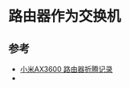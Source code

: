# 路由器作为交换机


## 参考

+ [小米AX3600 路由器折腾记录](https://mp.weixin.qq.com/s?__biz=MzI3Mzk2OTkxNg==&mid=2247485754&idx=1&sn=da9466ecc0fda9edaea8c744ada39dff&chksm=eb1a6ea9dc6de7bfeecdaf493c9dbcd4b92ccf317cdf35397687e6a4603a96bc6e39abc796fc&mpshare=1&scene=1&srcid=07097qBCjhbineIyBnM2I4e1&sharer_sharetime=1688904751038&sharer_shareid=75c13fa71fa934a180cab11c488bad49&from=singlemessage&isappinstalled=0&clicktime=1690886610&enterid=1690886610&ascene=1&devicetype=iOS16.5.1&version=18002733&nettype=WIFI&abtest_cookie=AAACAA%3D%3D&lang=zh_CN&countrycode=CN&fontScale=100&exportkey=n_ChQIAhIQ0DDofYuBy37Pixp4gpVoLRLlAQIE97dBBAEAAAAAACPyBXbBQQsAAAAOpnltbLcz9gKNyK89dVj0s4J6jAGQHHzwIad2NxCU7GDih%2BZJWwyUiofkrRTYLFXB0Wy0TSL9z%2Bnr2drpAKhkUbqQlhTKr6RaKgg5A0Vv3va%2FNo9WSAMvWb57NwjdqKoQOJKP3lUMc3GKr4N1aQYpCduE1rA5qBmLWdPTLe%2BD2cIcFOpsXEH%2FQA7O%2BPTUw9wsZv27oOU9XKSdLQeL28DQpSjrr6WSOMAVMkbhumykeIONr8fKNB55K2%2BlbklUpbnG%2BX11FaZdvDCVay9QggI%3D&pass_ticket=KOlWy7tr3o4OZHJ0g%2FpCSTkNKAseHUeyODF3U9uti5IBEb0gxZyGGYkw0gWK4npE&wx_header=3)
+ 